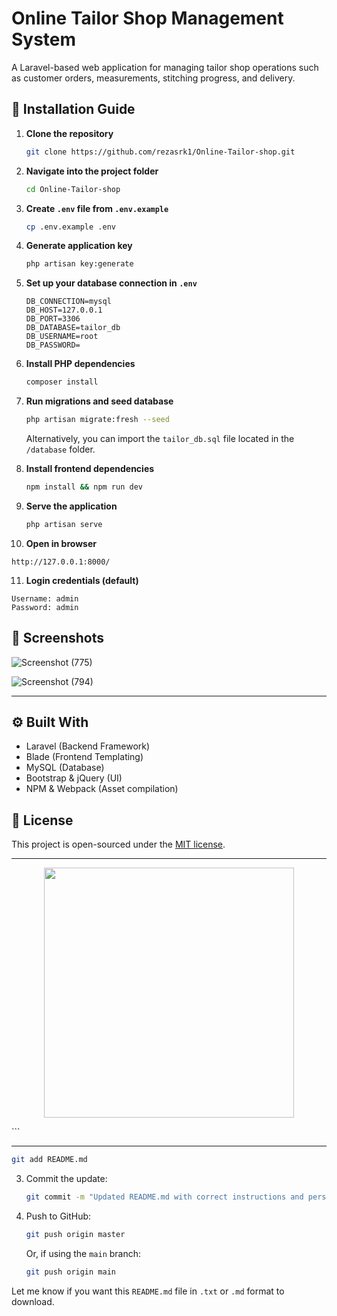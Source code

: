 


# Online Tailor Shop Management System

A Laravel-based web application for managing tailor shop operations such as customer orders, measurements, stitching progress, and delivery.

## 🚀 Installation Guide

1. **Clone the repository**
   ```bash
   git clone https://github.com/rezasrk1/Online-Tailor-shop.git

2. **Navigate into the project folder**

   ```bash
   cd Online-Tailor-shop
   ```

3. **Create `.env` file from `.env.example`**

   ```bash
   cp .env.example .env
   ```

4. **Generate application key**

   ```bash
   php artisan key:generate
   ```

5. **Set up your database connection in `.env`**

   ```
   DB_CONNECTION=mysql
   DB_HOST=127.0.0.1
   DB_PORT=3306
   DB_DATABASE=tailor_db
   DB_USERNAME=root
   DB_PASSWORD=
   ```

6. **Install PHP dependencies**

   ```bash
   composer install
   ```

7. **Run migrations and seed database**

   ```bash
   php artisan migrate:fresh --seed
   ```

   Alternatively, you can import the `tailor_db.sql` file located in the `/database` folder.

8. **Install frontend dependencies**

   ```bash
   npm install && npm run dev
   ```

9. **Serve the application**

   ```bash
   php artisan serve
   ```

10. **Open in browser**

```
http://127.0.0.1:8000/
```

11. **Login credentials (default)**

```
Username: admin
Password: admin
```

## 📸 Screenshots



![Screenshot (775)](https://github.com/user-attachments/assets/72274438-2594-4812-ae8c-4e1fceb57588)

![Screenshot (794)](https://github.com/user-attachments/assets/819830e3-e6f7-46fd-b760-3928a6b1cdd2)



---

## ⚙️ Built With

* Laravel (Backend Framework)
* Blade (Frontend Templating)
* MySQL (Database)
* Bootstrap & jQuery (UI)
* NPM & Webpack (Asset compilation)

## 📜 License

This project is open-sourced under the [MIT license](https://opensource.org/licenses/MIT).

---

<p align="center">
  <img src="https://raw.githubusercontent.com/laravel/art/master/logo-lockup/5%20SVG/2%20CMYK/1%20Full%20Color/laravel-logolockup-cmyk-red.svg" width="400">
</p>
```

---


   ```bash
   git add README.md
   ```
3. Commit the update:

   ```bash
   git commit -m "Updated README.md with correct instructions and personal repo"
   ```
4. Push to GitHub:

   ```bash
   git push origin master
   ```

   Or, if using the `main` branch:

   ```bash
   git push origin main
   ```

Let me know if you want this `README.md` file in `.txt` or `.md` format to download.

